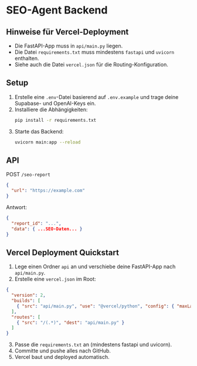 # SEO-Agent Backend

## Hinweise für Vercel-Deployment
- Die FastAPI-App muss in `api/main.py` liegen.
- Die Datei `requirements.txt` muss mindestens `fastapi` und `uvicorn` enthalten.
- Siehe auch die Datei `vercel.json` für die Routing-Konfiguration.

## Setup

1. Erstelle eine `.env`-Datei basierend auf `.env.example` und trage deine Supabase- und OpenAI-Keys ein.
2. Installiere die Abhängigkeiten:
   ```bash
   pip install -r requirements.txt
   ```
3. Starte das Backend:
   ```bash
   uvicorn main:app --reload
   ```

## API

POST `/seo-report`
```json
{
  "url": "https://example.com"
}
```
Antwort:
```json
{
  "report_id": "...",
  "data": { ...SEO-Daten... }
}
```

## Vercel Deployment Quickstart

1. Lege einen Ordner `api` an und verschiebe deine FastAPI-App nach `api/main.py`.
2. Erstelle eine `vercel.json` im Root:

```json
{
  "version": 2,
  "builds": [
    { "src": "api/main.py", "use": "@vercel/python", "config": { "maxLambdaSize": "50mb" } }
  ],
  "routes": [
    { "src": "/(.*)", "dest": "api/main.py" }
  ]
}
```
3. Passe die `requirements.txt` an (mindestens fastapi und uvicorn).
4. Committe und pushe alles nach GitHub.
5. Vercel baut und deployed automatisch. 